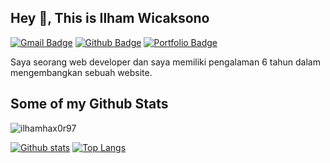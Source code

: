 ## Hey 👋, This is Ilham Wicaksono
[![Gmail Badge](https://img.shields.io/badge/-revaheavenz@gmail.com-c14438?style=flat&logo=Gmail&logoColor=white&link=mailto:revaheavenz@gmail.com)](mailto:revaheavenz@gmail.com) [![Github Badge](https://img.shields.io/badge/-ilhamhax0r97-grey?style=flat&logo=github&logoColor=white&link=https://github.com/ilhamhax0r97/)](https://www.github.com/ilhamhax0r97/) [![Portfolio Badge](https://img.shields.io/badge/portfolio-web-blue?style=flat&link=https://www.ilhamwicaksono.web.id/)](https://www.ilhamwicaksono.web.id/) <p align='left'>Saya seorang web developer dan saya memiliki pengalaman 6 tahun dalam mengembangkan sebuah website.</p>
## Some of my Github Stats
<p align=left> <img src=https://komarev.com/ghpvc/?username=ilhamhax0r97 alt=ilhamhax0r97 /> </p>

[![Github stats](https://github-readme-stats.vercel.app/api?username=ilhamhax0r97&show_icons=true&include_all_commits=true)](https://github.com/ilhamhax0r97/github-readme-stats)
[![Top Langs](https://github-readme-stats.vercel.app/api/top-langs/?username=ilhamhax0r97&layout=compact)](https://github.com/ilhamhax0r97/github-readme-stats)
